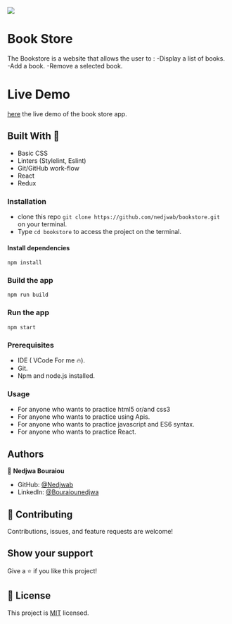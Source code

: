   ![](https://img.shields.io/badge/Microverse-blueviolet) 

# Book Store
The Bookstore is a website that allows the user to :
-Display a list of books.
-Add a book.
-Remove a selected book.

# Live Demo
[here](https://github.com/nedjwab) the live demo of the book store app.

## Built With 🔨
- Basic CSS 
- Linters (Stylelint, Eslint)
- Git/GitHub work-flow
- React
- Redux
 


### Installation 
- clone this repo  `git clone https://github.com/nedjwab/bookstore.git` on your terminal.
- Type `cd bookstore` to access the project on the terminal.

#### Install dependencies
```
npm install
```
### Build the app
```
npm run build
```
### Run the app

```
npm start
```

### Prerequisites

- IDE (  VCode For me 🔥).
- Git.
- Npm and node.js installed.


### Usage

- For anyone who wants to practice html5 or/and css3
- For anyone who wants to practice using Apis.
- For anyone who wants to practice javascript and ES6 syntax.
- For anyone who wants to practice React.


## Authors

👤 **Nedjwa Bouraiou**
 
- GitHub: [@Nedjwab](https://github.com/nedjwab)
- LinkedIn: [@Bouraiounedjwa](https://www.linkedin.com/feed/)


## 🤝 Contributing

Contributions, issues, and feature requests are welcome!

## Show your support

Give a ⭐️ if you like this project!

## 📝 License

This project is [MIT](./MIT.md) licensed.
 